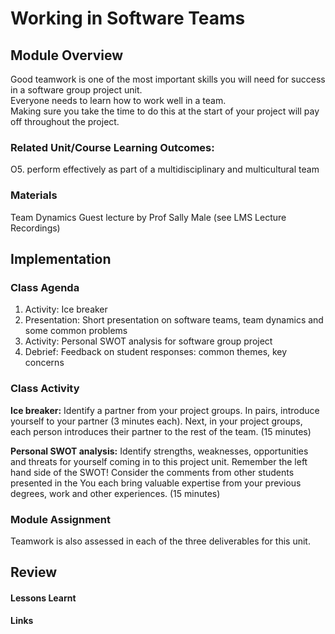 # Working in Software Teams

## Module Overview
Good teamwork is one of the most important skills you will need for success in a software group project unit.  
Everyone needs to learn how to work well in a team.  
Making sure you take the time to do this at the start of your project will pay off throughout the project.

### Related Unit/Course Learning Outcomes:
O5. perform effectively as part of a multidisciplinary and multicultural team

### Materials
Team Dynamics Guest lecture by Prof Sally Male (see LMS Lecture Recordings)

## Implementation

### Class Agenda
1. Activity: Ice breaker
2. Presentation: Short presentation on software teams, team dynamics and some common problems
3. Activity: Personal SWOT analysis for software group project
4. Debrief: Feedback on student responses: common themes, key concerns

### Class Activity

**Ice breaker:**  Identify a partner from your project groups.
In pairs, introduce yourself to your partner (3 minutes each).
Next, in your project groups, each person introduces their partner to the rest of the team. (15 minutes)

**Personal SWOT analysis:** 
Identify strengths, weaknesses, opportunities and threats for yourself coming in to this project unit. 
Remember the left hand side of the SWOT!  Consider the comments from other students presented in the 
You each bring valuable expertise from your previous degrees, work and other experiences. (15 minutes)


### Module Assignment

Teamwork is also assessed in each of the three deliverables for this unit.

## Review
#### Lessons Learnt
#### Links
